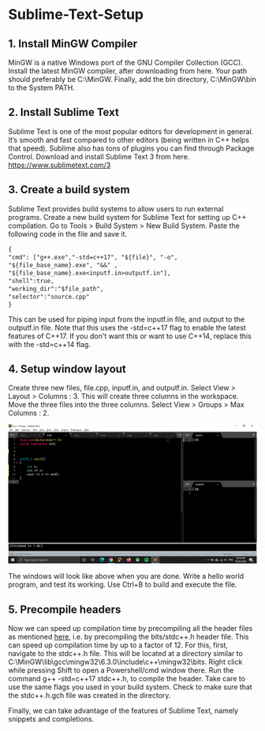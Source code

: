 # Sublime-Text-Setup

## 1. Install MinGW Compiler
MinGW is a native Windows port of the GNU Compiler Collection (GCC). Install the latest MinGW compiler, after downloading from here.
Your path should preferably be C:\MinGW. Finally, add the bin directory, C:\MinGW\bin to the System PATH.

## 2. Install Sublime Text
Sublime Text is one of the most popular editors for development in general. 
It’s smooth and fast compared to other editors (being written in C++ helps that speed). 
Sublime also has tons of plugins you can find through Package Control. Download and install Sublime Text 3 from here.
https://www.sublimetext.com/3

## 3. Create a build system
Sublime Text provides build systems to allow users to run external programs. Create a new build system for Sublime Text for setting up C++ compilation.
Go to Tools > Build System > New Build System. Paste the following code in the file and save it.
```
{
"cmd": ["g++.exe","-std=c++17", "${file}", "-o", "${file_base_name}.exe", "&&" , "${file_base_name}.exe<inputf.in>outputf.in"],
"shell":true,
"working_dir":"$file_path",
"selector":"source.cpp"
}
```
This can be used for piping input from the inputf.in file, and output to the outputf.in file. 
Note that this uses the -std=c++17 flag to enable the latest features of C++17. 
If you don't want this or want to use C++14, replace this with the -std=c++14 flag.

## 4. Setup window layout
Create three new files, file.cpp, inputf.in, and outputf.in. Select View > Layout > Columns : 3. 
This will create three columns in the workspace. Move the three files into the three columns. Select View > Groups > Max Columns : 2.


![alt text](https://github.com/Chet8n/Sublime-Text-Setup/blob/master/Screenshot%20(211).png)


The windows will look like above when you are done. Write a hello world program, and test its working. Use Ctrl+B to build and execute the file.

## 5. Precompile headers
Now we can speed up compilation time by precompiling all the header files as mentioned [here](https://codeforces.com/blog/entry/53909), i.e. 
by precompiling the bits/stdc++.h header file. This can speed up compilation time by up to a factor of 12.
For this, first, navigate to the stdc++.h file. This will be located at a directory similar 
to C:\MinGW\lib\gcc\mingw32\6.3.0\include\c++\mingw32\bits. 
Right click while pressing Shift to open a Powershell/cmd window there. Run the command g++ -std=c++17 stdc++.h, 
to compile the header. Take care to use the same flags you used in your build system. Check to make sure that the stdc++.h.gch file was created in the directory.

Finally, we can take advantage of the features of Sublime Text, namely snippets and completions.
